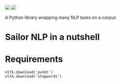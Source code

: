 ![](https://i.ibb.co/R6G65pW/logo1.png)
![](https://i.ibb.co/f2qW1mP/banner1.png)

A Python library wrapping many NLP tasks on a corpus

# Sailor NLP in a nutshell

# Requirements
```
nltk.download('punkt')
nltk.download('stopwords')
```